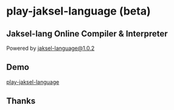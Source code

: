 # play-jaksel-language (beta)

## Jaksel-lang Online Compiler & Interpreter

Powered by [jaksel-language@1.0.2](https://github.com/RioChndr/jaksel-language)

## Demo

[play-jaksel-language](https://play-jaksel-language.vercel.app)

## Thanks
